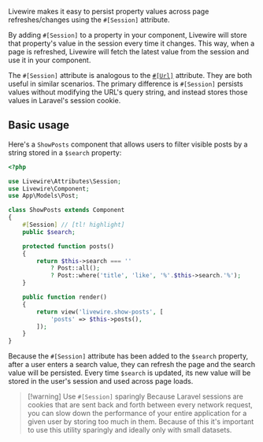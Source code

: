 
Livewire makes it easy to persist property values across page refreshes/changes using the `#[Session]` attribute.

By adding `#[Session]` to a property in your component, Livewire will store that property's value in the session every time it changes. This way, when a page is refreshed, Livewire will fetch the latest value from the session and use it in your component.

The `#[Session]` attribute is analogous to the [`#[Url]`](/docs/url) attribute. They are both useful in similar scenarios. The primary difference is `#[Session]` persists values without modifying the URL's query string, and instead stores those values in Laravel's session cookie.

## Basic usage

Here's a `ShowPosts` component that allows users to filter visible posts by a string stored in a `$search` property:

```php
<?php

use Livewire\Attributes\Session;
use Livewire\Component;
use App\Models\Post;

class ShowPosts extends Component
{
    #[Session] // [tl! highlight]
    public $search;

    protected function posts()
    {
        return $this->search === ''
            ? Post::all();
            ? Post::where('title', 'like', '%'.$this->search.'%');
    }

    public function render()
    {
        return view('livewire.show-posts', [
            'posts' => $this->posts(),
        ]);
    }
}
```

Because the `#[Session]` attribute has been added to the `$search` property, after a user enters a search value, they can refresh the page and the search value will be persisted. Every time `$search` is updated, its new value will be stored in the user's session and used across page loads.

> [!warning] Use `#[Session]` sparingly
> Because Laravel sessions are cookies that are sent back and forth between every network request, you can slow down the performance of your entire application for a given user by storing too much in them. Because of this it's important to use this utility sparingly and ideally only with small datasets.
